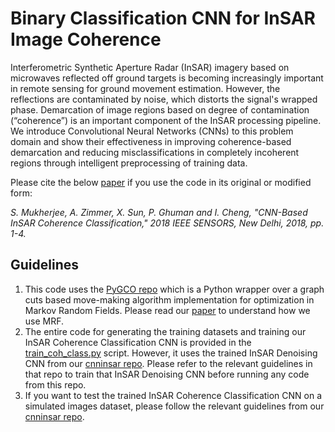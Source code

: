 # Binary Classification CNN for InSAR Image Coherence

Interferometric Synthetic Aperture Radar (InSAR) imagery based on microwaves reflected off ground targets is becoming increasingly important in remote sensing for ground movement estimation. However, the reflections are contaminated by noise, which distorts the signal's wrapped phase. Demarcation of image regions based on degree of contamination (“coherence”) is an important component of the InSAR processing pipeline. We introduce Convolutional Neural Networks (CNNs) to this problem domain and show their effectiveness in improving coherence-based demarcation and reducing misclassifications in completely incoherent regions through intelligent preprocessing of training data.

Please cite the below [paper](https://doi.org/10.1109/ICSENS.2018.8589742) if you use the code in its original or modified form:

*S. Mukherjee, A. Zimmer, X. Sun, P. Ghuman and I. Cheng, "CNN-Based InSAR Coherence Classification," 2018 IEEE SENSORS, New Delhi, 2018, pp. 1-4.*

## Guidelines

1. This code uses the [PyGCO repo](https://github.com/Borda/pyGCO) which is a Python wrapper over a graph cuts based move-making algorithm implementation for optimization in Markov Random Fields. Please read our [paper](https://doi.org/10.1109/ICSENS.2018.8589742) to understand how we use MRF.
2. The entire code for generating the training datasets and training our InSAR Coherence Classification CNN is provided in the [train_coh_class.py](https://github.com/subhayanmukherjee/classcoherence/blob/master/train_coh_class.py) script. However, it uses the trained InSAR Denoising CNN from our [cnninsar repo](https://github.com/subhayanmukherjee/cnninsar). Please refer to the relevant guidelines in that repo to train that InSAR Denoising CNN before running any code from this repo.
3. If you want to test the trained InSAR Coherence Classification CNN on a simulated images dataset, please follow the relevant guidelines from our [cnninsar repo](https://github.com/subhayanmukherjee/cnninsar).
